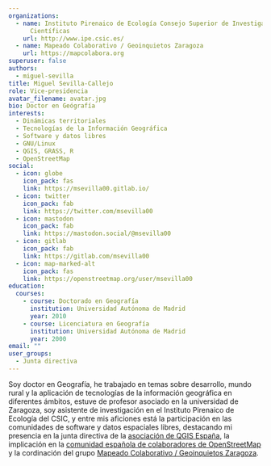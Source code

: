 ```yaml
---
organizations:
  - name: Instituto Pirenaico de Ecología Consejo Superior de Investigaciones
      Científicas
    url: http://www.ipe.csic.es/
  - name: Mapeado Colaborativo / Geoinquietos Zaragoza
    url: https://mapcolabora.org
superuser: false
authors:
  - miguel-sevilla
title: Miguel Sevilla-Callejo
role: Vice-presidencia
avatar_filename: avatar.jpg
bio: Doctor en Geógrafía
interests:
  - Dinámicas territoriales
  - Tecnologías de la Información Geográfica
  - Software y datos libres
  - GNU/Linux
  - QGIS, GRASS, R
  - OpenStreetMap
social:
  - icon: globe
    icon_pack: fas
    link: https://msevilla00.gitlab.io/
  - icon: twitter
    icon_pack: fab
    link: https://twitter.com/msevilla00
  - icon: mastodon
    icon_pack: fab
    link: https://mastodon.social/@msevilla00
  - icon: gitlab
    icon_pack: fab
    link: https://gitlab.com/msevilla00
  - icon: map-marked-alt
    icon_pack: fas
    link: https://openstreetmap.org/user/msevilla00
education:
  courses:
    - course: Doctorado en Geografía
      institution: Universidad Autónoma de Madrid
      year: 2010
    - course: Licenciatura en Geografía
      institution: Universidad Autónoma de Madrid
      year: 2000
email: ""
user_groups:
  - Junta directiva
---
```


Soy doctor en Geografía, he trabajado en temas sobre desarrollo, mundo rural y la aplicación de tecnologías de la información geográfica en diferentes ámbitos, estuve de profesor asociado en la universidad de Zaragoza, soy asistente de investigación en el Instituto Pirenaico de Ecología del CSIC, y entre mis aficiones está la participación en las comunidades de software y datos espaciales libres, destacando mi presencia en la junta directiva de la [asociación de QGIS España](https://www.qgis.es/asociacion/), la implicación en la [comunidad española de colaboradores de OpenStreetMap](https://wiki.openstreetmap.org/wiki/ES:Espa%C3%B1a) y la cordinación del grupo [Mapeado Colaborativo / Geoinquietos Zaragoza](https://mapcolabora.org).
